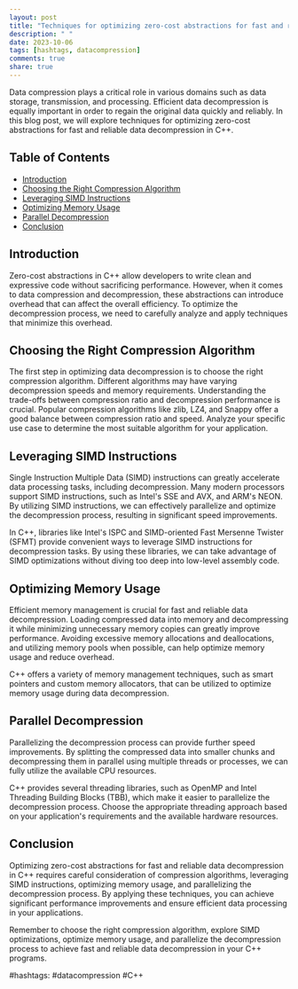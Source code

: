```yaml
---
layout: post
title: "Techniques for optimizing zero-cost abstractions for fast and reliable data decompression in C++"
description: " "
date: 2023-10-06
tags: [hashtags, datacompression]
comments: true
share: true
---
```


Data compression plays a critical role in various domains such as data storage, transmission, and processing. Efficient data decompression is equally important in order to regain the original data quickly and reliably. In this blog post, we will explore techniques for optimizing zero-cost abstractions for fast and reliable data decompression in C++.

## Table of Contents
- [Introduction](#introduction)
- [Choosing the Right Compression Algorithm](#choosing-the-right-compression-algorithm)
- [Leveraging SIMD Instructions](#leveraging-simd-instructions)
- [Optimizing Memory Usage](#optimizing-memory-usage)
- [Parallel Decompression](#parallel-decompression)
- [Conclusion](#conclusion)

## Introduction
Zero-cost abstractions in C++ allow developers to write clean and expressive code without sacrificing performance. However, when it comes to data compression and decompression, these abstractions can introduce overhead that can affect the overall efficiency. To optimize the decompression process, we need to carefully analyze and apply techniques that minimize this overhead.

## Choosing the Right Compression Algorithm
The first step in optimizing data decompression is to choose the right compression algorithm. Different algorithms may have varying decompression speeds and memory requirements. Understanding the trade-offs between compression ratio and decompression performance is crucial. Popular compression algorithms like zlib, LZ4, and Snappy offer a good balance between compression ratio and speed. Analyze your specific use case to determine the most suitable algorithm for your application.

## Leveraging SIMD Instructions
Single Instruction Multiple Data (SIMD) instructions can greatly accelerate data processing tasks, including decompression. Many modern processors support SIMD instructions, such as Intel's SSE and AVX, and ARM's NEON. By utilizing SIMD instructions, we can effectively parallelize and optimize the decompression process, resulting in significant speed improvements.

In C++, libraries like Intel's ISPC and SIMD-oriented Fast Mersenne Twister (SFMT) provide convenient ways to leverage SIMD instructions for decompression tasks. By using these libraries, we can take advantage of SIMD optimizations without diving too deep into low-level assembly code.

## Optimizing Memory Usage
Efficient memory management is crucial for fast and reliable data decompression. Loading compressed data into memory and decompressing it while minimizing unnecessary memory copies can greatly improve performance. Avoiding excessive memory allocations and deallocations, and utilizing memory pools when possible, can help optimize memory usage and reduce overhead.

C++ offers a variety of memory management techniques, such as smart pointers and custom memory allocators, that can be utilized to optimize memory usage during data decompression.

## Parallel Decompression
Parallelizing the decompression process can provide further speed improvements. By splitting the compressed data into smaller chunks and decompressing them in parallel using multiple threads or processes, we can fully utilize the available CPU resources.

C++ provides several threading libraries, such as OpenMP and Intel Threading Building Blocks (TBB), which make it easier to parallelize the decompression process. Choose the appropriate threading approach based on your application's requirements and the available hardware resources.

## Conclusion
Optimizing zero-cost abstractions for fast and reliable data decompression in C++ requires careful consideration of compression algorithms, leveraging SIMD instructions, optimizing memory usage, and parallelizing the decompression process. By applying these techniques, you can achieve significant performance improvements and ensure efficient data processing in your applications.

Remember to choose the right compression algorithm, explore SIMD optimizations, optimize memory usage, and parallelize the decompression process to achieve fast and reliable data decompression in your C++ programs.

#hashtags: #datacompression #C++